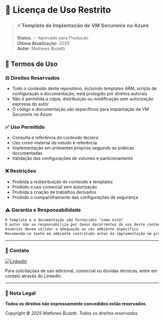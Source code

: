 # 📜 Licença de Uso Restrito

> ### ⚡ Template de Implantação de VM Securonix no Azure
> **Status**: ✅ Aprovado para Produção  
> **Última Atualização**: 2025  
> **Autor**: Mathews Buzetti

## 🔐 Termos de Uso

### ⚖️ Direitos Reservados
- Todo o conteúdo deste repositório, incluindo templates ARM, scripts de configuração e documentação, está protegido por direitos autorais
- Não é permitida a cópia, distribuição ou modificação sem autorização expressa do autor
- O código e documentação são específicos para implantação de VM Securonix no Azure

### ✅ Uso Permitido
- Consulta e referência do conteúdo técnico
- Uso como material de estudo e referência
- Implementação em ambientes próprios seguindo as práticas documentadas
- Validação das configurações de volumes e particionamento

### ❌ Restrições
- Proibida a redistribuição do conteúdo e templates
- Proibido o uso comercial sem autorização
- Proibida a criação de trabalhos derivados
- Proibido o compartilhamento das configurações de segurança

### ⚠️ Garantia e Responsabilidade
```markdown
O template e a documentação são fornecidos "como está"
O autor não se responsabiliza por danos decorrentes do uso deste conteúdo
Usuários devem validar a adequação ao seu ambiente específico
Recomenda-se teste em ambiente controlado antes da implementação em produção
```

---

### 📧 Contato
[![LinkedIn](https://img.shields.io/badge/LinkedIn-Mathews_Buzetti-blue)](https://www.linkedin.com/in/mathewsbuzetti)

Para solicitações de uso adicional, comercial ou dúvidas técnicas, entre em contato através do LinkedIn.

---

### 📝 Nota Legal
**Todos os direitos não expressamente concedidos estão reservados.**

*Copyright © 2025 Mathews Buzetti. Todos os direitos reservados.*
